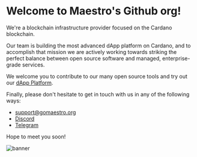 # Welcome to **Maestro's Github org**!

We're a blockchain infrastructure provider focused on the Cardano blockchain.

Our team is building the most advanced dApp platform on Cardano, and to accomplish that mission we are actively working towards striking the perfect balance between open source software and managed, enterprise-grade services.

We welcome you to contribute to our many open source tools and try out our [dApp Platform](https://www.gomaestro.org/dapp-platform).

Finally, please don't hesitate to get in touch with us in any of the following ways:
* support@gomaestro.org
* [Discord](https://discord.gg/zvXv3TxD)
* [Telegram](https://t.me/GoMaestroOrg)

Hope to meet you soon!

![banner](https://github.com/maestro-org/.github/assets/10456493/cf901e4d-841c-4850-bf3e-cea165689d4d)
